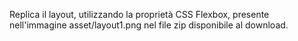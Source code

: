 Replica il layout, utilizzando la proprietà CSS Flexbox, presente nell'immagine asset/layout1.png nel file zip disponibile al download.

